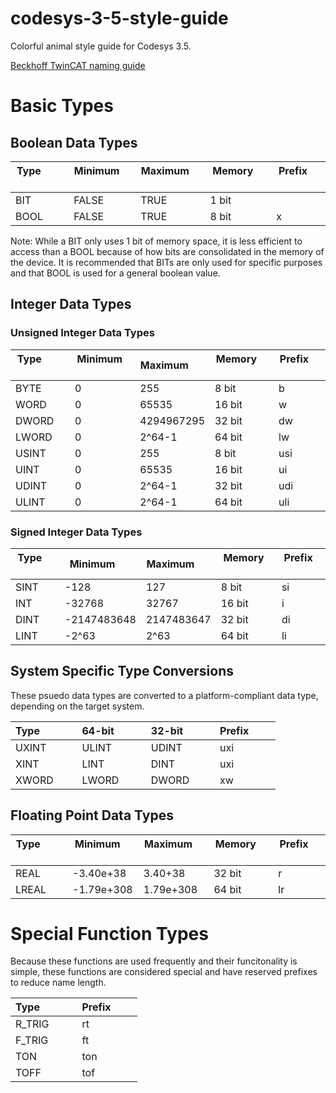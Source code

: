 # codesys-3-5-style-guide
Colorful animal style guide for Codesys 3.5.  

[Beckhoff TwinCAT naming guide](https://infosys.beckhoff.com/english.php?content=../content/1033/tc3_plc_intro/3146718603.html)

# Basic Types

## Boolean Data Types

| Type &nbsp; &nbsp; &nbsp; &nbsp; &nbsp; &nbsp; | Minimum &nbsp; &nbsp; &nbsp; | Maximum &nbsp; &nbsp; &nbsp; | Memory &nbsp; &nbsp; &nbsp; &nbsp; | Prefix &nbsp; &nbsp; &nbsp; &nbsp; |
| ------------- | ------------- | ------------- | ------------- | ------------- |
| BIT           | FALSE         | TRUE          | 1 bit         |               |
| BOOL          | FALSE         | TRUE          | 8 bit         | x             |

Note: While a BIT only uses 1 bit of memory space, it is less efficient to access than a BOOL because of how bits are consolidated in the memory of the device.  It is recommended that BITs are only used for specific purposes and that BOOL is used for a general boolean value.  
 
 ## Integer Data Types
 
 ### Unsigned Integer Data Types
 | Type &nbsp; &nbsp; &nbsp; &nbsp; &nbsp; &nbsp; | Minimum &nbsp; &nbsp; &nbsp; | Maximum &nbsp; &nbsp; &nbsp; | Memory &nbsp; &nbsp; &nbsp; &nbsp; | Prefix &nbsp; &nbsp; &nbsp; &nbsp; |
| ------------- | ------------- | ------------- | ------------- | ------------- |
| BYTE         | 0              | 255           | 8 bit         |            b |
| WORD         | 0              | 65535         | 16 bit        |            w |
| DWORD        | 0              | 4294967295    | 32 bit        |           dw |
| LWORD        | 0              | 2^64-1        | 64 bit        |           lw |
| USINT        | 0              | 255           | 8 bit         |          usi |
| UINT         | 0              | 65535         | 16 bit        |           ui |
| UDINT        | 0              | 2^64-1        | 32 bit        |          udi |
| ULINT        | 0              | 2^64-1        | 64 bit        |          uli |

### Signed Integer Data Types

| Type &nbsp; &nbsp; &nbsp; &nbsp; &nbsp; &nbsp; | Minimum &nbsp; &nbsp; &nbsp; | Maximum &nbsp; &nbsp; &nbsp; | Memory &nbsp; &nbsp; &nbsp; &nbsp; | Prefix &nbsp; &nbsp; &nbsp; &nbsp; |
| ------------- | ------------- | ------------- | ------------- | ------------- |
| SINT          | -128          | 127           | 8 bit         | si            |
| INT           | -32768        | 32767         | 16 bit        | i             |
| DINT          | -2147483648   | 2147483647    | 32 bit        | di            |
| LINT          | -2^63         | 2^63          | 64 bit        | li            |

## System Specific Type Conversions

These psuedo data types are converted to a platform-compliant data type, depending on the target system.  

| Type &nbsp; &nbsp; &nbsp; &nbsp; &nbsp; &nbsp; | 64-bit &nbsp; &nbsp; &nbsp; &nbsp; &nbsp; | 32-bit &nbsp; &nbsp; &nbsp; &nbsp; &nbsp; | Prefix &nbsp; &nbsp; &nbsp; &nbsp; |
| ------------- | ------------- | ------------- | ------------- |
| UXINT         | ULINT         | UDINT         | uxi           |
| XINT          | LINT          | DINT          | uxi           |
| XWORD         | LWORD         | DWORD         | xw            |

## Floating Point Data Types

| Type &nbsp; &nbsp; &nbsp; &nbsp; &nbsp; &nbsp; | Minimum &nbsp; &nbsp; &nbsp; | Maximum &nbsp; &nbsp; &nbsp; | Memory &nbsp; &nbsp; &nbsp; &nbsp; | Prefix &nbsp; &nbsp; &nbsp; &nbsp; |
| ------------- | ------------- | ------------- | ------------- | ------------- |
| REAL          | -3.40e+38     | 3.40+38       | 32 bit        | r             |
| LREAL         | -1.79e+308    | 1.79e+308     | 64 bit        | lr            |

# Special Function Types

Because these functions are used frequently and their funcitonality is simple, these functions are considered special and have reserved prefixes to reduce name length.  

| Type &nbsp; &nbsp; &nbsp; &nbsp; &nbsp; &nbsp; | Prefix &nbsp; &nbsp; &nbsp; &nbsp; |
| ------------- | ------------- | 
| R_TRIG        | rt            |
| F_TRIG        | ft            | 
| TON           | ton           | 
| TOFF          | tof           |
